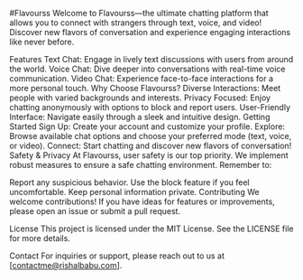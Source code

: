  #Flavourss
Welcome to Flavourss—the ultimate chatting platform that allows you to connect with strangers through text, voice, and video! Discover new flavors of conversation and experience engaging interactions like never before.

Features
Text Chat: Engage in lively text discussions with users from around the world.
Voice Chat: Dive deeper into conversations with real-time voice communication.
Video Chat: Experience face-to-face interactions for a more personal touch.
Why Choose Flavourss?
Diverse Interactions: Meet people with varied backgrounds and interests.
Privacy Focused: Enjoy chatting anonymously with options to block and report users.
User-Friendly Interface: Navigate easily through a sleek and intuitive design.
Getting Started
Sign Up: Create your account and customize your profile.
Explore: Browse available chat options and choose your preferred mode (text, voice, or video).
Connect: Start chatting and discover new flavors of conversation!
Safety & Privacy
At Flavourss, user safety is our top priority. We implement robust measures to ensure a safe chatting environment. Remember to:

Report any suspicious behavior.
Use the block feature if you feel uncomfortable.
Keep personal information private.
Contributing
We welcome contributions! If you have ideas for features or improvements, please open an issue or submit a pull request.

License
This project is licensed under the MIT License. See the LICENSE file for more details.

Contact
For inquiries or support, please reach out to us at [contactme@rishalbabu.com].
